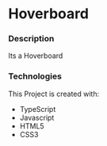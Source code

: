 # **Hoverboard**

### **Description**

  Its a Hoverboard

### **Technologies** 

This Project is created with:
 - TypeScript
 - Javascript
 - HTML5
 - CSS3

